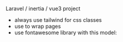 Laravel / inertia / vue3 project

-   always use tailwind for css classes
-   use <AppLayout></AppLayout> to wrap pages
-   use fontawesome library with this model: <font-awesome-icon icon="fa-solid fa-house" />
